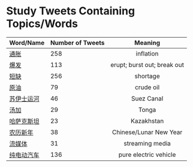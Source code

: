 # Study Tweets Containing Topics/Words
        
| Word/Name | Number of Tweets | Meaning |
| ----- | ----- | :---: |
| [通胀](通胀.md) | 258 | inflation |
| [爆发](爆发.md) | 113 | erupt; burst out; break out |
| [短缺](短缺.md) | 256 | shortage |
| [原油](原油.md) | 79 | crude oil |
| [苏伊士运河](苏伊士运河.md) | 46 | Suez Canal |
| [汤加](汤加.md) | 29 | Tonga |
| [哈萨克斯坦](哈萨克斯坦.md) | 23 | Kazakhstan |
| [农历新年](农历新年.md) | 38 | Chinese/Lunar New Year |
| [流媒体](流媒体.md) | 31 | streaming media |
| [纯电动汽车](纯电动汽车.md) | 136 | pure electric vehicle |
